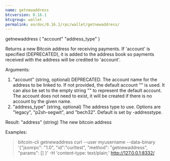 ```yaml
---
name: getnewaddress
btcversion: 0.16.1
btcgroup: wallet
permalink: en/doc/0.16.1/rpc/wallet/getnewaddress/
---
```


getnewaddress ( "account" "address_type" )

Returns a new Bitcoin address for receiving payments.
If 'account' is specified (DEPRECATED), it is added to the address book 
so payments received with the address will be credited to 'account'.

Arguments:
1. "account"        (string, optional) DEPRECATED. The account name for the address to be linked to. If not provided, the default account "" is used. It can also be set to the empty string "" to represent the default account. The account does not need to exist, it will be created if there is no account by the given name.
2. "address_type"   (string, optional) The address type to use. Options are "legacy", "p2sh-segwit", and "bech32". Default is set by -addresstype.

Result:
"address"    (string) The new bitcoin address

Examples:
> bitcoin-cli getnewaddress 
> curl --user myusername --data-binary '{"jsonrpc": "1.0", "id":"curltest", "method": "getnewaddress", "params": [] }' -H 'content-type: text/plain;' http://127.0.0.1:8332/


